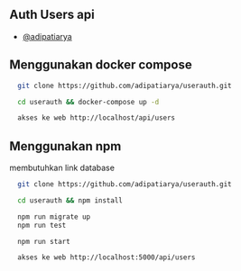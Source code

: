 
## Auth Users api

- [@adipatiarya](https://www.github.com/adipatiarya)



## Menggunakan  docker compose



```bash
  git clone https://github.com/adipatiarya/userauth.git
```

```bash
  cd userauth && docker-compose up -d
```

```bash
  akses ke web http://localhost/api/users
```

## Menggunakan  npm
membutuhkan link database



```bash
  git clone https://github.com/adipatiarya/userauth.git
```

```bash
  cd userauth && npm install
```
```bash
  npm run migrate up
  npm run test
```
```bash
  npm run start
```

```bash
  akses ke web http://localhost:5000/api/users
```
